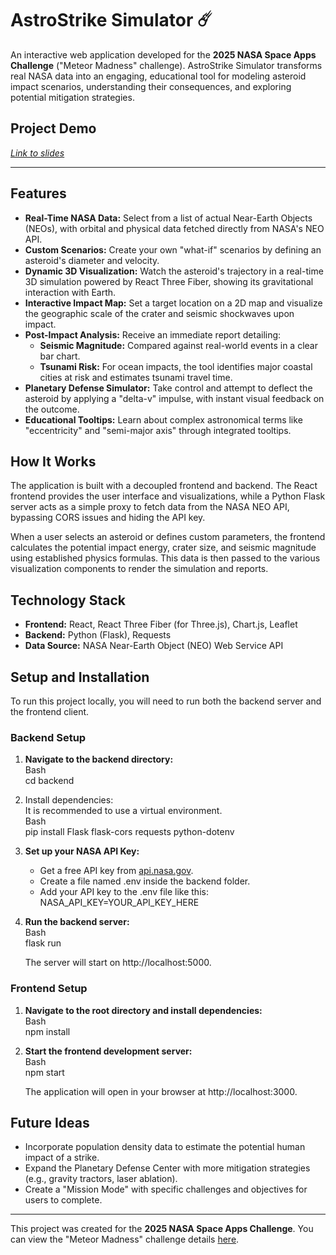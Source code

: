 # **AstroStrike Simulator ☄️**

An interactive web application developed for the **2025 NASA Space Apps Challenge** ("Meteor Madness" challenge). AstroStrike Simulator transforms real NASA data into an engaging, educational tool for modeling asteroid impact scenarios, understanding their consequences, and exploring potential mitigation strategies.

## **Project Demo**

*[Link to slides](https://docs.google.com/presentation/d/1KaMSEz0\_Xn7VqqU2F-L7Ve9e9MUnwdKB/edit?usp=sharing\&ouid=103494869491400990983\&rtpof=true\&sd=true)*

---

## **Features**

* **Real-Time NASA Data:** Select from a list of actual Near-Earth Objects (NEOs), with orbital and physical data fetched directly from NASA's NEO API.  
* **Custom Scenarios:** Create your own "what-if" scenarios by defining an asteroid's diameter and velocity.  
* **Dynamic 3D Visualization:** Watch the asteroid's trajectory in a real-time 3D simulation powered by React Three Fiber, showing its gravitational interaction with Earth.  
* **Interactive Impact Map:** Set a target location on a 2D map and visualize the geographic scale of the crater and seismic shockwaves upon impact.  
* **Post-Impact Analysis:** Receive an immediate report detailing:  
  * **Seismic Magnitude:** Compared against real-world events in a clear bar chart.  
  * **Tsunami Risk:** For ocean impacts, the tool identifies major coastal cities at risk and estimates tsunami travel time.  
* **Planetary Defense Simulator:** Take control and attempt to deflect the asteroid by applying a "delta-v" impulse, with instant visual feedback on the outcome.  
* **Educational Tooltips:** Learn about complex astronomical terms like "eccentricity" and "semi-major axis" through integrated tooltips.

## **How It Works**

The application is built with a decoupled frontend and backend. The React frontend provides the user interface and visualizations, while a Python Flask server acts as a simple proxy to fetch data from the NASA NEO API, bypassing CORS issues and hiding the API key.

When a user selects an asteroid or defines custom parameters, the frontend calculates the potential impact energy, crater size, and seismic magnitude using established physics formulas. This data is then passed to the various visualization components to render the simulation and reports.

## **Technology Stack**

* **Frontend:** React, React Three Fiber (for Three.js), Chart.js, Leaflet  
* **Backend:** Python (Flask), Requests  
* **Data Source:** NASA Near-Earth Object (NEO) Web Service API

## **Setup and Installation**

To run this project locally, you will need to run both the backend server and the frontend client.

### **Backend Setup**

1. **Navigate to the backend directory:**  
   Bash  
   cd backend

2. Install dependencies:  
   It is recommended to use a virtual environment.  
   Bash  
   pip install Flask flask-cors requests python-dotenv

3. **Set up your NASA API Key:**  
   * Get a free API key from [api.nasa.gov](https://api.nasa.gov/).  
   * Create a file named .env inside the backend folder.  
   * Add your API key to the .env file like this:  
     NASA\_API\_KEY=YOUR\_API\_KEY\_HERE

4. **Run the backend server:**  
   Bash  
   flask run

   The server will start on http://localhost:5000.

### **Frontend Setup**

1. **Navigate to the root directory and install dependencies:**  
   Bash  
   npm install

2. **Start the frontend development server:**  
   Bash  
   npm start

   The application will open in your browser at http://localhost:3000.

## **Future Ideas**

* Incorporate population density data to estimate the potential human impact of a strike.  
* Expand the Planetary Defense Center with more mitigation strategies (e.g., gravity tractors, laser ablation).  
* Create a "Mission Mode" with specific challenges and objectives for users to complete.

---

This project was created for the **2025 NASA Space Apps Challenge**. You can view the "Meteor Madness" challenge details [here](https://www.spaceappschallenge.org/2025/challenges/meteor-madness/).
